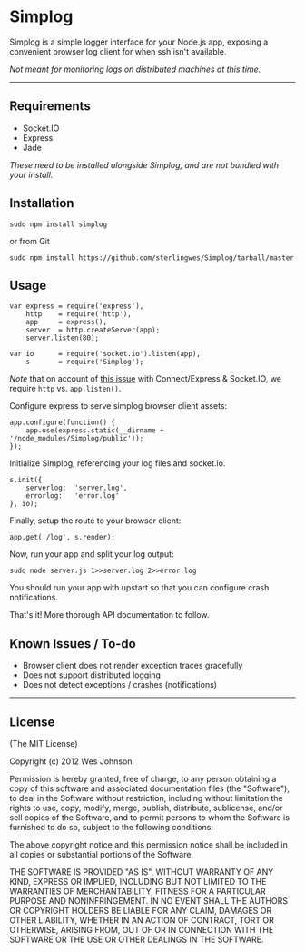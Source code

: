Simplog
=======

Simplog is a simple logger interface for your Node.js app, exposing a convenient browser log client for when ssh isn't available.

*Not meant for monitoring logs on distributed machines at this time.*

---

Requirements
------------

*   Socket.IO
*   Express
*   Jade

*These need to be installed alongside Simplog, and are not bundled with your install.*


Installation
------------

`sudo npm install simplog`

or from Git

`sudo npm install https://github.com/sterlingwes/Simplog/tarball/master`


Usage
-----

	var express = require('express'),
		http	= require('http'),
		app		= express(),
		server	= http.createServer(app);
		server.listen(80);
		
	var	io		= require('socket.io').listen(app),
		s		= require('Simplog');

*Note* that on account of [this issue](https://github.com/senchalabs/connect/issues/500) with Connect/Express & Socket.IO, we require `http` vs. `app.listen()`.
		
Configure express to serve simplog browser client assets:

	app.configure(function() {
		app.use(express.static(__dirname + '/node_modules/Simplog/public'));
	});

Initialize Simplog, referencing your log files and socket.io.

	s.init({
		serverlog:	'server.log',
        errorlog:   'error.log'
	}, io);

Finally, setup the route to your browser client:

	app.get('/log', s.render);

Now, run your app and split your log output:

	sudo node server.js 1>>server.log 2>>error.log
	
You should run your app with upstart so that you can configure crash notifications.
	
That's it! More thorough API documentation to follow.


Known Issues / To-do
---------------------

*   Browser client does not render exception traces gracefully
*   Does not support distributed logging
*	Does not detect exceptions / crashes (notifications)

---

License
-------
(The MIT License)

Copyright (c) 2012 Wes Johnson

Permission is hereby granted, free of charge, to any person obtaining a copy of this software and associated documentation files (the "Software"), to deal in the Software without restriction, including without limitation the rights to use, copy, modify, merge, publish, distribute, sublicense, and/or sell copies of the Software, and to permit persons to whom the Software is furnished to do so, subject to the following conditions:

The above copyright notice and this permission notice shall be included in all copies or substantial portions of the Software.

THE SOFTWARE IS PROVIDED "AS IS", WITHOUT WARRANTY OF ANY KIND, EXPRESS OR IMPLIED, INCLUDING BUT NOT LIMITED TO THE WARRANTIES OF MERCHANTABILITY, FITNESS FOR A PARTICULAR PURPOSE AND NONINFRINGEMENT. IN NO EVENT SHALL THE AUTHORS OR COPYRIGHT HOLDERS BE LIABLE FOR ANY CLAIM, DAMAGES OR OTHER LIABILITY, WHETHER IN AN ACTION OF CONTRACT, TORT OR OTHERWISE, ARISING FROM, OUT OF OR IN CONNECTION WITH THE SOFTWARE OR THE USE OR OTHER DEALINGS IN THE SOFTWARE.